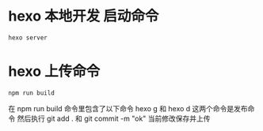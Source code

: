 # hexo 本地开发 启动命令
```
hexo server
```
# hexo 上传命令
```
npm run build
```
在 npm run build 命令里包含了以下命令 hexo g 和 hexo d 这两个命令是发布命令
然后执行 git add . 和 git commit -m "ok" 当前修改保存并上传